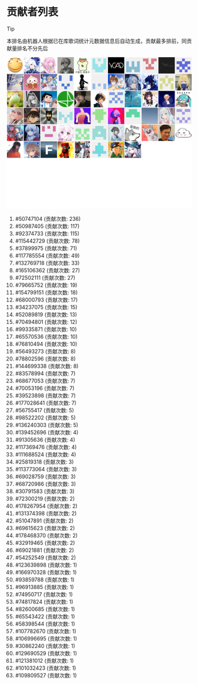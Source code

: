 # 贡献者列表

> [!TIP]
> 本排名由机器人根据已在库歌词统计元数据信息后自动生成，贡献最多排前，同贡献量排名不分先后

![贡献者头像画廊](./CONTRIBUTORS.svg)

1. #50747104 (贡献次数: 236)
2. #50987405 (贡献次数: 117)
3. #92374733 (贡献次数: 115)
4. #115442729 (贡献次数: 78)
5. #37899975 (贡献次数: 71)
6. #117785554 (贡献次数: 49)
7. #132769718 (贡献次数: 33)
8. #165106362 (贡献次数: 27)
9. #72502111 (贡献次数: 27)
10. #79665752 (贡献次数: 19)
11. #154799151 (贡献次数: 18)
12. #68000793 (贡献次数: 17)
13. #34237075 (贡献次数: 15)
14. #52089819 (贡献次数: 13)
15. #70494801 (贡献次数: 12)
16. #99335871 (贡献次数: 10)
17. #65570536 (贡献次数: 10)
18. #76810494 (贡献次数: 10)
19. #56493273 (贡献次数: 8)
20. #78802596 (贡献次数: 8)
21. #144699338 (贡献次数: 8)
22. #83578994 (贡献次数: 7)
23. #68677053 (贡献次数: 7)
24. #70053196 (贡献次数: 7)
25. #39523898 (贡献次数: 7)
26. #177028641 (贡献次数: 7)
27. #56755417 (贡献次数: 5)
28. #98522202 (贡献次数: 5)
29. #136240303 (贡献次数: 5)
30. #139452696 (贡献次数: 4)
31. #91305636 (贡献次数: 4)
32. #117369476 (贡献次数: 4)
33. #111688524 (贡献次数: 4)
34. #25819318 (贡献次数: 3)
35. #113773064 (贡献次数: 3)
36. #69028759 (贡献次数: 3)
37. #68720986 (贡献次数: 3)
38. #30791583 (贡献次数: 3)
39. #72300219 (贡献次数: 2)
40. #178267954 (贡献次数: 2)
41. #131374398 (贡献次数: 2)
42. #51047891 (贡献次数: 2)
43. #69615623 (贡献次数: 2)
44. #178468370 (贡献次数: 2)
45. #32919465 (贡献次数: 2)
46. #69021881 (贡献次数: 2)
47. #54252549 (贡献次数: 2)
48. #123639898 (贡献次数: 1)
49. #166970328 (贡献次数: 1)
50. #93859788 (贡献次数: 1)
51. #96913885 (贡献次数: 1)
52. #74950717 (贡献次数: 1)
53. #74817824 (贡献次数: 1)
54. #82600685 (贡献次数: 1)
55. #65543422 (贡献次数: 1)
56. #58398544 (贡献次数: 1)
57. #107782670 (贡献次数: 1)
58. #106996695 (贡献次数: 1)
59. #30862240 (贡献次数: 1)
60. #129690529 (贡献次数: 1)
61. #121381012 (贡献次数: 1)
62. #101032423 (贡献次数: 1)
63. #109809527 (贡献次数: 1)
